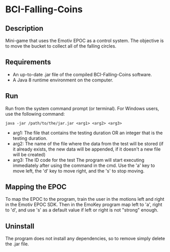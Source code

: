 BCI-Falling-Coins
=================

Description
---------
Mini-game that uses the Emotiv EPOC as a control system. The objective is to move the bucket to collect all of the falling circles. 

Requirements
---------
- An up-to-date .jar file of the compiled BCI-Falling-Coins software.
- A Java 8 runtime environment on the computer.

Run
---------
Run from the system command prompt (or terminal).
For Windows users, use the following command:

```java -jar /path/to/the/jar.jar <arg1> <arg2> <arg3>```
- arg1: The file that contains the testing duration OR an integer that is the testing duration.
- arg2: The name of the file where the data from the test will be stored (if it already exists, the new data will be appended, if it doesn't a new file will be created)
- arg3: The ID code for the test
The program will start executing immediately after using the command in the cmd.
Use the 'a' key to move left, the 'd' key to move right, and the 's' to stop moving.

Mapping the EPOC
---------
To map the EPOC to the program, train the user in the motions left and right in the Emotiv EPOC SDK. Then in the EmoKey program map left to 'a', right to 'd', and use 's' as a default value if left or right is not "strong" enough.

Uninstall
---------
The program does not install any dependencies, so to remove simply delete the .jar file.
